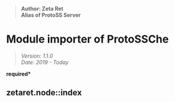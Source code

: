 > __Author: Zeta Ret__  
> __Alias of ProtoSS Server__  
# Module importer of ProtoSSChe  
> *Version: 1.1.0*  
> *Date: 2019 - Today*  

__required*__

## zetaret.node::index  


